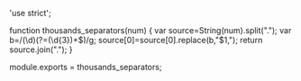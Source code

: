 'use strict';

function thousands_separators(num) {
  	var source=String(num).split(".");
	var b=/(\d)(?=(\d{3})+$)/g;
	source[0]=source[0].replace(b,"$1,");
	return source.join(".");
}

module.exports = thousands_separators;
